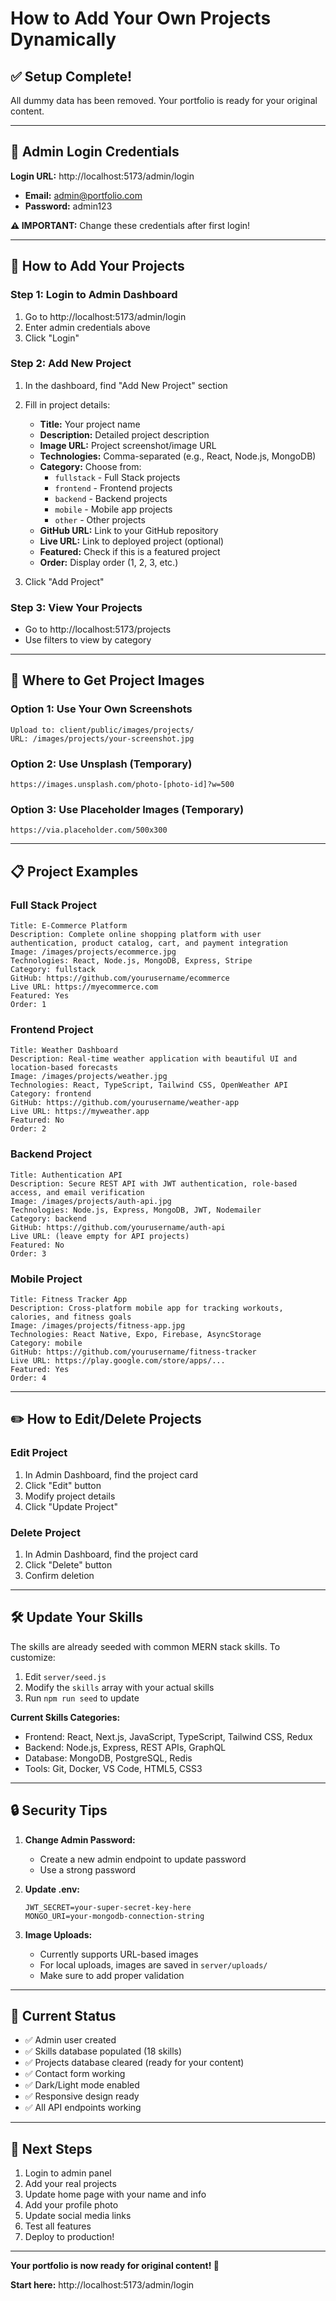 # How to Add Your Own Projects Dynamically

## ✅ Setup Complete!

All dummy data has been removed. Your portfolio is ready for your original content.

---

## 🔐 Admin Login Credentials

**Login URL:** http://localhost:5173/admin/login

- **Email:** admin@portfolio.com
- **Password:** admin123

**⚠️ IMPORTANT:** Change these credentials after first login!

---

## 📝 How to Add Your Projects

### Step 1: Login to Admin Dashboard
1. Go to http://localhost:5173/admin/login
2. Enter admin credentials above
3. Click "Login"

### Step 2: Add New Project
1. In the dashboard, find "Add New Project" section
2. Fill in project details:
   - **Title:** Your project name
   - **Description:** Detailed project description
   - **Image URL:** Project screenshot/image URL
   - **Technologies:** Comma-separated (e.g., React, Node.js, MongoDB)
   - **Category:** Choose from:
     - `fullstack` - Full Stack projects
     - `frontend` - Frontend projects
     - `backend` - Backend projects
     - `mobile` - Mobile app projects
     - `other` - Other projects
   - **GitHub URL:** Link to your GitHub repository
   - **Live URL:** Link to deployed project (optional)
   - **Featured:** Check if this is a featured project
   - **Order:** Display order (1, 2, 3, etc.)

3. Click "Add Project"

### Step 3: View Your Projects
- Go to http://localhost:5173/projects
- Use filters to view by category

---

## 🎨 Where to Get Project Images

### Option 1: Use Your Own Screenshots
```
Upload to: client/public/images/projects/
URL: /images/projects/your-screenshot.jpg
```

### Option 2: Use Unsplash (Temporary)
```
https://images.unsplash.com/photo-[photo-id]?w=500
```

### Option 3: Use Placeholder Images (Temporary)
```
https://via.placeholder.com/500x300
```

---

## 📋 Project Examples

### Full Stack Project
```
Title: E-Commerce Platform
Description: Complete online shopping platform with user authentication, product catalog, cart, and payment integration
Image: /images/projects/ecommerce.jpg
Technologies: React, Node.js, MongoDB, Express, Stripe
Category: fullstack
GitHub: https://github.com/yourusername/ecommerce
Live URL: https://myecommerce.com
Featured: Yes
Order: 1
```

### Frontend Project
```
Title: Weather Dashboard
Description: Real-time weather application with beautiful UI and location-based forecasts
Image: /images/projects/weather.jpg
Technologies: React, TypeScript, Tailwind CSS, OpenWeather API
Category: frontend
GitHub: https://github.com/yourusername/weather-app
Live URL: https://myweather.app
Featured: No
Order: 2
```

### Backend Project
```
Title: Authentication API
Description: Secure REST API with JWT authentication, role-based access, and email verification
Image: /images/projects/auth-api.jpg
Technologies: Node.js, Express, MongoDB, JWT, Nodemailer
Category: backend
GitHub: https://github.com/yourusername/auth-api
Live URL: (leave empty for API projects)
Featured: No
Order: 3
```

### Mobile Project
```
Title: Fitness Tracker App
Description: Cross-platform mobile app for tracking workouts, calories, and fitness goals
Image: /images/projects/fitness-app.jpg
Technologies: React Native, Expo, Firebase, AsyncStorage
Category: mobile
GitHub: https://github.com/yourusername/fitness-tracker
Live URL: https://play.google.com/store/apps/...
Featured: Yes
Order: 4
```

---

## ✏️ How to Edit/Delete Projects

### Edit Project
1. In Admin Dashboard, find the project card
2. Click "Edit" button
3. Modify project details
4. Click "Update Project"

### Delete Project
1. In Admin Dashboard, find the project card
2. Click "Delete" button
3. Confirm deletion

---

## 🛠️ Update Your Skills

The skills are already seeded with common MERN stack skills. To customize:

1. Edit `server/seed.js`
2. Modify the `skills` array with your actual skills
3. Run `npm run seed` to update

**Current Skills Categories:**
- Frontend: React, Next.js, JavaScript, TypeScript, Tailwind CSS, Redux
- Backend: Node.js, Express, REST APIs, GraphQL
- Database: MongoDB, PostgreSQL, Redis
- Tools: Git, Docker, VS Code, HTML5, CSS3

---

## 🔒 Security Tips

1. **Change Admin Password:**
   - Create a new admin endpoint to update password
   - Use a strong password

2. **Update .env:**
   ```
   JWT_SECRET=your-super-secret-key-here
   MONGO_URI=your-mongodb-connection-string
   ```

3. **Image Uploads:**
   - Currently supports URL-based images
   - For local uploads, images are saved in `server/uploads/`
   - Make sure to add proper validation

---

## 🚀 Current Status

- ✅ Admin user created
- ✅ Skills database populated (18 skills)
- ✅ Projects database cleared (ready for your content)
- ✅ Contact form working
- ✅ Dark/Light mode enabled
- ✅ Responsive design ready
- ✅ All API endpoints working

---

## 📱 Next Steps

1. Login to admin panel
2. Add your real projects
3. Update home page with your name and info
4. Add your profile photo
5. Update social media links
6. Test all features
7. Deploy to production!

---

**Your portfolio is now ready for original content! 🎉**

**Start here:** http://localhost:5173/admin/login
